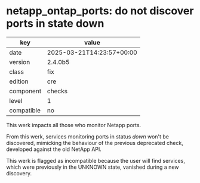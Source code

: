 [//]: # (werk v2)
# netapp_ontap_ports: do not discover ports in state down

key        | value
---------- | ---
date       | 2025-03-21T14:23:57+00:00
version    | 2.4.0b5
class      | fix
edition    | cre
component  | checks
level      | 1
compatible | no

This werk impacts all those who monitor Netapp ports.

From this werk, services monitoring ports in status _down_
won't be discovered, mimicking the behaviour of the previous deprecated check,
developed against the old NetApp API.

This werk is flagged as incompatible because the user will find services,
which were previously in the UNKNOWN state, vanished during a new discovery.
